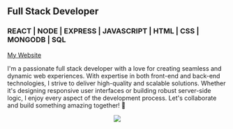 ## Full Stack Developer 
### REACT | NODE | EXPRESS | JAVASCRIPT | HTML | CSS | MONGODB | SQL

[My Website](https://yourwebsite.com)

I'm a passionate full stack developer with a love for creating seamless and dynamic web experiences. With expertise in both front-end and back-end technologies, I strive to deliver high-quality and scalable solutions. Whether it's designing responsive user interfaces or building robust server-side logic, I enjoy every aspect of the development process. Let's collaborate and build something amazing together! 🚀

<p align="center">
  <a href="https://skillicons.dev">
    <img src="https://skillicons.dev/icons?i=github,git,vscode,html,css,sass,bootstrap,js,jquery,jest,mongodb,mysql,nextjs,express,react,nodejs,babel,webpack,sequelize,apollo,graphql" />
  </a>
</p>

